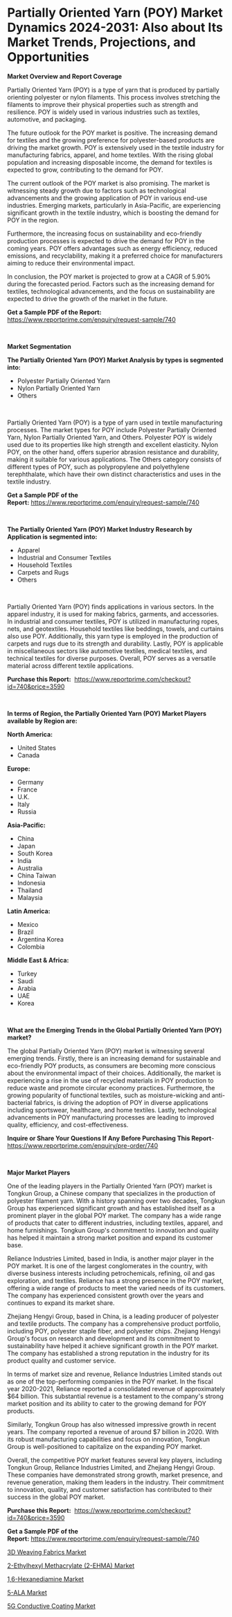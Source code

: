 <p><h1>Partially Oriented Yarn (POY) Market Dynamics 2024-2031: Also about Its Market Trends, Projections, and Opportunities</h1></p><p><strong>Market Overview and Report Coverage</strong></p>
<p><p>Partially Oriented Yarn (POY) is a type of yarn that is produced by partially orienting polyester or nylon filaments. This process involves stretching the filaments to improve their physical properties such as strength and resilience. POY is widely used in various industries such as textiles, automotive, and packaging.</p><p>The future outlook for the POY market is positive. The increasing demand for textiles and the growing preference for polyester-based products are driving the market growth. POY is extensively used in the textile industry for manufacturing fabrics, apparel, and home textiles. With the rising global population and increasing disposable income, the demand for textiles is expected to grow, contributing to the demand for POY.</p><p>The current outlook of the POY market is also promising. The market is witnessing steady growth due to factors such as technological advancements and the growing application of POY in various end-use industries. Emerging markets, particularly in Asia-Pacific, are experiencing significant growth in the textile industry, which is boosting the demand for POY in the region.</p><p>Furthermore, the increasing focus on sustainability and eco-friendly production processes is expected to drive the demand for POY in the coming years. POY offers advantages such as energy efficiency, reduced emissions, and recyclability, making it a preferred choice for manufacturers aiming to reduce their environmental impact.</p><p>In conclusion, the POY market is projected to grow at a CAGR of 5.90% during the forecasted period. Factors such as the increasing demand for textiles, technological advancements, and the focus on sustainability are expected to drive the growth of the market in the future.</p></p>
<p><strong>Get a Sample PDF of the Report:</strong> <a href="https://www.reportprime.com/enquiry/request-sample/740">https://www.reportprime.com/enquiry/request-sample/740</a></p>
<p>&nbsp;</p>
<p><strong>Market Segmentation</strong></p>
<p><strong>The Partially Oriented Yarn (POY) Market Analysis by types is segmented into:</strong></p>
<p><ul><li>Polyester Partially Oriented Yarn</li><li>Nylon Partially Oriented Yarn</li><li>Others</li></ul></p>
<p>&nbsp;</p>
<p><p>Partially Oriented Yarn (POY) is a type of yarn used in textile manufacturing processes. The market types for POY include Polyester Partially Oriented Yarn, Nylon Partially Oriented Yarn, and Others. Polyester POY is widely used due to its properties like high strength and excellent elasticity. Nylon POY, on the other hand, offers superior abrasion resistance and durability, making it suitable for various applications. The Others category consists of different types of POY, such as polypropylene and polyethylene terephthalate, which have their own distinct characteristics and uses in the textile industry.</p></p>
<p><strong>Get a Sample PDF of the Report:</strong>&nbsp;<a href="https://www.reportprime.com/enquiry/request-sample/740">https://www.reportprime.com/enquiry/request-sample/740</a></p>
<p>&nbsp;</p>
<p><strong>The Partially Oriented Yarn (POY) Market Industry Research by Application is segmented into:</strong></p>
<p><ul><li>Apparel</li><li>Industrial and Consumer Textiles</li><li>Household Textiles</li><li>Carpets and Rugs</li><li>Others</li></ul></p>
<p>&nbsp;</p>
<p><p>Partially Oriented Yarn (POY) finds applications in various sectors. In the apparel industry, it is used for making fabrics, garments, and accessories. In industrial and consumer textiles, POY is utilized in manufacturing ropes, nets, and geotextiles. Household textiles like beddings, towels, and curtains also use POY. Additionally, this yarn type is employed in the production of carpets and rugs due to its strength and durability. Lastly, POY is applicable in miscellaneous sectors like automotive textiles, medical textiles, and technical textiles for diverse purposes. Overall, POY serves as a versatile material across different textile applications.</p></p>
<p><strong>Purchase this Report:</strong>&nbsp; <a href="https://www.reportprime.com/checkout?id=740&price=3590">https://www.reportprime.com/checkout?id=740&price=3590</a></p>
<p>&nbsp;</p>
<p><strong>In terms of Region, the Partially Oriented Yarn (POY) Market Players available by Region are:</strong></p>
<p>
    <p> <strong> North America: </strong>
        <ul>
            <li>United States</li>
            <li>Canada</li>
        </ul>
        </p> 
    <p> <strong> Europe: </strong>
        <ul>
            <li>Germany</li>
            <li>France</li>
            <li>U.K.</li>
            <li>Italy</li>
            <li>Russia</li>
        </ul>
        </p> 
    <p> <strong> Asia-Pacific: </strong>
        <ul>
            <li>China</li>
            <li>Japan</li>
            <li>South Korea</li>
            <li>India</li>
            <li>Australia</li>
            <li>China Taiwan</li>
            <li>Indonesia</li>
            <li>Thailand</li>
            <li>Malaysia</li>
        </ul>
        </p> 
    <p> <strong> Latin America: </strong>
        <ul>
            <li>Mexico</li>
            <li>Brazil</li>
            <li>Argentina Korea</li>
            <li>Colombia</li>
        </ul>
        </p> 
    <p> <strong> Middle East & Africa: </strong>
        <ul>
            <li>Turkey</li>
            <li>Saudi</li>
            <li>Arabia</li>
            <li>UAE</li>
            <li>Korea</li>
        </ul>
    </p>
    </p>
<p>&nbsp;</p>
<p><strong>What are the Emerging Trends in the Global Partially Oriented Yarn (POY) market?</strong></p>
<p><p>The global Partially Oriented Yarn (POY) market is witnessing several emerging trends. Firstly, there is an increasing demand for sustainable and eco-friendly POY products, as consumers are becoming more conscious about the environmental impact of their choices. Additionally, the market is experiencing a rise in the use of recycled materials in POY production to reduce waste and promote circular economy practices. Furthermore, the growing popularity of functional textiles, such as moisture-wicking and anti-bacterial fabrics, is driving the adoption of POY in diverse applications including sportswear, healthcare, and home textiles. Lastly, technological advancements in POY manufacturing processes are leading to improved quality, efficiency, and cost-effectiveness.</p></p>
<p><strong>Inquire or Share Your Questions If Any Before Purchasing This Report</strong>- <a href="https://www.reportprime.com/enquiry/pre-order/740">https://www.reportprime.com/enquiry/pre-order/740</a></p>
<p>&nbsp;</p>
<p><strong>Major Market Players</strong></p>
<p><p>One of the leading players in the Partially Oriented Yarn (POY) market is Tongkun Group, a Chinese company that specializes in the production of polyester filament yarn. With a history spanning over two decades, Tongkun Group has experienced significant growth and has established itself as a prominent player in the global POY market. The company has a wide range of products that cater to different industries, including textiles, apparel, and home furnishings. Tongkun Group's commitment to innovation and quality has helped it maintain a strong market position and expand its customer base.</p><p>Reliance Industries Limited, based in India, is another major player in the POY market. It is one of the largest conglomerates in the country, with diverse business interests including petrochemicals, refining, oil and gas exploration, and textiles. Reliance has a strong presence in the POY market, offering a wide range of products to meet the varied needs of its customers. The company has experienced consistent growth over the years and continues to expand its market share.</p><p>Zhejiang Hengyi Group, based in China, is a leading producer of polyester and textile products. The company has a comprehensive product portfolio, including POY, polyester staple fiber, and polyester chips. Zhejiang Hengyi Group's focus on research and development and its commitment to sustainability have helped it achieve significant growth in the POY market. The company has established a strong reputation in the industry for its product quality and customer service.</p><p>In terms of market size and revenue, Reliance Industries Limited stands out as one of the top-performing companies in the POY market. In the fiscal year 2020-2021, Reliance reported a consolidated revenue of approximately $64 billion. This substantial revenue is a testament to the company's strong market position and its ability to cater to the growing demand for POY products.</p><p>Similarly, Tongkun Group has also witnessed impressive growth in recent years. The company reported a revenue of around $7 billion in 2020. With its robust manufacturing capabilities and focus on innovation, Tongkun Group is well-positioned to capitalize on the expanding POY market.</p><p>Overall, the competitive POY market features several key players, including Tongkun Group, Reliance Industries Limited, and Zhejiang Hengyi Group. These companies have demonstrated strong growth, market presence, and revenue generation, making them leaders in the industry. Their commitment to innovation, quality, and customer satisfaction has contributed to their success in the global POY market.</p></p>
<p><strong>Purchase this Report:</strong>&nbsp;&nbsp;<a href="https://www.reportprime.com/checkout?id=740&price=3590">https://www.reportprime.com/checkout?id=740&price=3590</a></p>
<p></p>
<p><strong>Get a Sample PDF of the Report:</strong>&nbsp;<a href="https://www.reportprime.com/enquiry/request-sample/740">https://www.reportprime.com/enquiry/request-sample/740</a></p>
<p><p><a href="https://github.com/mahnoor2003/Market-Research-Report-List-2/blob/main/3d-weaving-fabrics-market.md">3D Weaving Fabrics Market</a></p><p><a href="https://github.com/marloy8/Market-Research-Report-List-2/blob/main/2-ethylhexyl-methacrylate-2-ehma-market.md">2-Ethylhexyl Methacrylate (2-EHMA) Market</a></p><p><a href="https://github.com/aliciawhite5576/Market-Research-Report-List-2/blob/main/16-hexanediamine-market.md">1,6-Hexanediamine Market</a></p><p><a href="https://github.com/abdelrhmankishk22/Market-Research-Report-List-2/blob/main/5-ala-market.md">5-ALA Market</a></p><p><a href="https://github.com/maliyahmorrow6654/Market-Research-Report-List-2/blob/main/5g-conductive-coating-market.md">5G Conductive Coating Market</a></p></p>